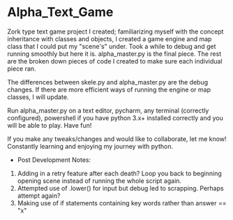 # Alpha_Text_Game
Zork type text game project I created; familiarizing myself with the concept inheritance with classes and objects, 
I created a game engine and map class that I could put my "scene's" under. Took a while to debug and get running smoothly but here it is. 
alpha_master.py is the final piece. The rest are the broken down pieces of code I created to make sure each individual piece ran.

The differences between skele.py and alpha_master.py are the debug changes. If there are more efficient ways of running the engine or map classes, I will update.

Run alpha_master.py on a text editor, pycharm, any terminal (correctly configured), powershell if you have python 3.x+ installed correctly and you will be able to play.
Have fun!

If you make any tweaks/changes and would like to collaborate, let me know!
Constantly learning and enjoying my journey with python.

- Post Development Notes:

1) Adding in a retry feature after each death? Loop you back to beginning opening scene instead of running the whole script again.
2) Attempted use of .lower() for input but debug led to scrapping. Perhaps attempt again?
3) Making use of if statements containing key words rather than answer == "x"
